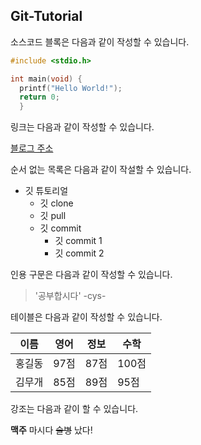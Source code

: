 ## Git-Tutorial

소스코드 블록은 다음과 같이 작성할 수 있습니다.

```c
#include <stdio.h>

int main(void) {
  printf("Hello World!");
  return 0;
  }
```

링크는 다음과 같이 작성할 수 있습니다.

[블로그 주소](https://etyoungsu.tistory.com/)

순서 없는 목록은 다음과 같이 작설할 수 있습니다.

* 깃 튜토리얼
  * 깃 clone
  * 깃 pull
  * 깃 commit
    * 깃 commit 1
    * 깃 commit 2
 
인용 구문은 다음과 같이 작성할 수 있습니다.

> '공부합시다' -cys-

테이블은 다음과 같이 작성할 수 있습니다.

이름|영어|정보|수학
---|---|---|---|
홍길동|97점|87점|100점|
김무개|85점|89점|95점|

강조는 다음과 같이 할 수 있습니다.

**맥주** 마시다 ~~술병~~ 났다!
